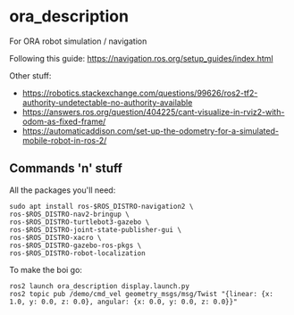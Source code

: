 # ora_description

For ORA robot simulation / navigation

Following this guide: https://navigation.ros.org/setup_guides/index.html 

Other stuff:
- https://robotics.stackexchange.com/questions/99626/ros2-tf2-authority-undetectable-no-authority-available
- https://answers.ros.org/question/404225/cant-visualize-in-rviz2-with-odom-as-fixed-frame/
- https://automaticaddison.com/set-up-the-odometry-for-a-simulated-mobile-robot-in-ros-2/

## Commands 'n' stuff

All the packages you'll need:
```
sudo apt install ros-$ROS_DISTRO-navigation2 \
ros-$ROS_DISTRO-nav2-bringup \
ros-$ROS_DISTRO-turtlebot3-gazebo \
ros-$ROS_DISTRO-joint-state-publisher-gui \
ros-$ROS_DISTRO-xacro \
ros-$ROS_DISTRO-gazebo-ros-pkgs \
ros-$ROS_DISTRO-robot-localization
```

To make the boi go:
```
ros2 launch ora_description display.launch.py
ros2 topic pub /demo/cmd_vel geometry_msgs/msg/Twist "{linear: {x: 1.0, y: 0.0, z: 0.0}, angular: {x: 0.0, y: 0.0, z: 0.0}}"
```